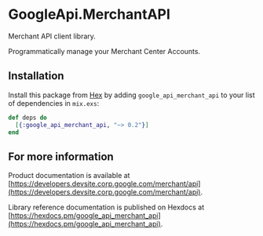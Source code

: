 # GoogleApi.MerchantAPI

Merchant API client library.

Programmatically manage your Merchant Center Accounts.

## Installation

Install this package from [Hex](https://hex.pm) by adding
`google_api_merchant_api` to your list of dependencies in `mix.exs`:

```elixir
def deps do
  [{:google_api_merchant_api, "~> 0.2"}]
end
```

## For more information

Product documentation is available at [https://developers.devsite.corp.google.com/merchant/api](https://developers.devsite.corp.google.com/merchant/api).

Library reference documentation is published on Hexdocs at
[https://hexdocs.pm/google_api_merchant_api](https://hexdocs.pm/google_api_merchant_api).
